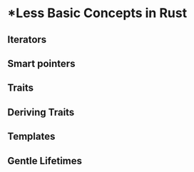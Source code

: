 # \*Less Basic Concepts in Rust

## Iterators

## Smart pointers

## Traits

## Deriving Traits

## Templates

## Gentle Lifetimes
